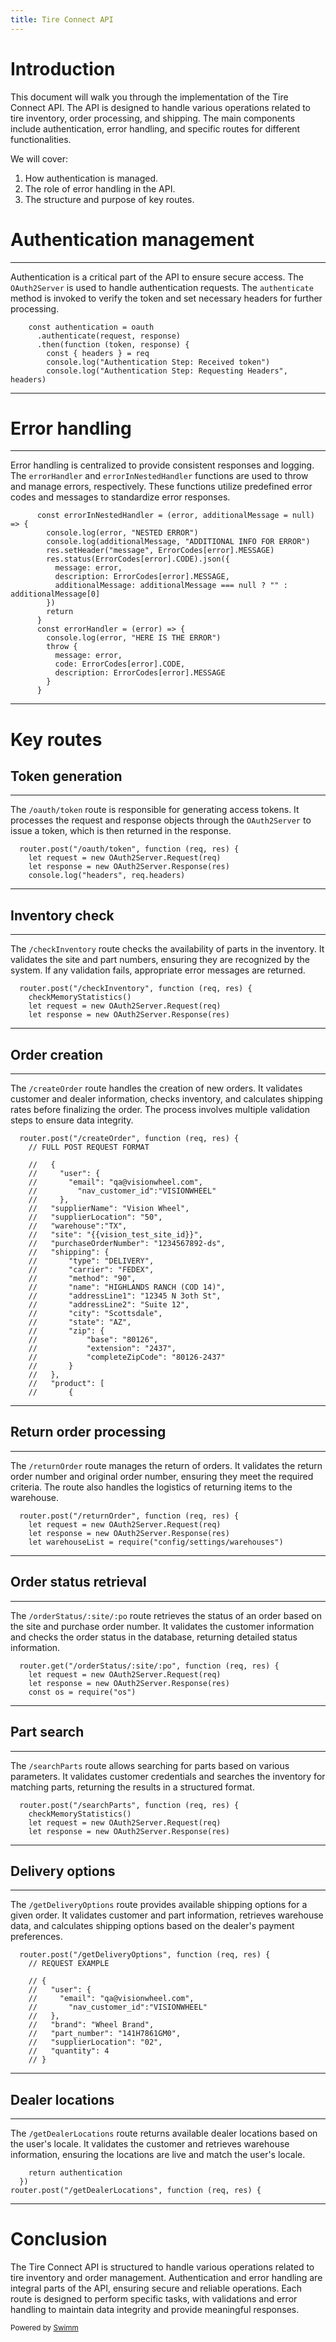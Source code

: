 ```yaml
---
title: Tire Connect API
---
```

# Introduction

This document will walk you through the implementation of the Tire Connect API. The API is designed to handle various operations related to tire inventory, order processing, and shipping. The main components include authentication, error handling, and specific routes for different functionalities.

We will cover:

1. How authentication is managed.
2. The role of error handling in the API.
3. The structure and purpose of key routes.

# Authentication management

<SwmSnippet path="/site/server/routes/api.v2.js" line="1941">

---

Authentication is a critical part of the API to ensure secure access. The <SwmToken path="/site/server/routes/api.v2.js" pos="617:9:9" line-data="    let request = new OAuth2Server.Request(req)">`OAuth2Server`</SwmToken> is used to handle authentication requests. The <SwmToken path="/site/server/routes/api.v2.js" pos="1942:2:2" line-data="      .authenticate(request, response)">`authenticate`</SwmToken> method is invoked to verify the token and set necessary headers for further processing.

```
    const authentication = oauth
      .authenticate(request, response)
      .then(function (token, response) {
        const { headers } = req
        console.log("Authentication Step: Received token")
        console.log("Authentication Step: Requesting Headers", headers)
```

---

</SwmSnippet>

# Error handling

<SwmSnippet path="/site/server/routes/api.v2.js" line="1871">

---

Error handling is centralized to provide consistent responses and logging. The <SwmToken path="/site/server/routes/api.v2.js" pos="1882:3:3" line-data="      const errorHandler = (error) =&gt; {">`errorHandler`</SwmToken> and <SwmToken path="/site/server/routes/api.v2.js" pos="1871:3:3" line-data="      const errorInNestedHandler = (error, additionalMessage = null) =&gt; {">`errorInNestedHandler`</SwmToken> functions are used to throw and manage errors, respectively. These functions utilize predefined error codes and messages to standardize error responses.

```
      const errorInNestedHandler = (error, additionalMessage = null) => {
        console.log(error, "NESTED ERROR")
        console.log(additionalMessage, "ADDITIONAL INFO FOR ERROR")
        res.setHeader("message", ErrorCodes[error].MESSAGE)
        res.status(ErrorCodes[error].CODE).json({
          message: error,
          description: ErrorCodes[error].MESSAGE,
          additionalMessage: additionalMessage === null ? "" : additionalMessage[0]
        })
        return
      }
      const errorHandler = (error) => {
        console.log(error, "HERE IS THE ERROR")
        throw {
          message: error,
          code: ErrorCodes[error].CODE,
          description: ErrorCodes[error].MESSAGE
        }
      }
```

---

</SwmSnippet>

# Key routes

## Token generation

<SwmSnippet path="/site/server/routes/api.v2.js" line="616">

---

The <SwmToken path="/site/server/routes/api.v2.js" pos="616:6:9" line-data="  router.post(&quot;/oauth/token&quot;, function (req, res) {">`/oauth/token`</SwmToken> route is responsible for generating access tokens. It processes the request and response objects through the <SwmToken path="/site/server/routes/api.v2.js" pos="617:9:9" line-data="    let request = new OAuth2Server.Request(req)">`OAuth2Server`</SwmToken> to issue a token, which is then returned in the response.

```
  router.post("/oauth/token", function (req, res) {
    let request = new OAuth2Server.Request(req)
    let response = new OAuth2Server.Response(res)
    console.log("headers", req.headers)
```

---

</SwmSnippet>

## Inventory check

<SwmSnippet path="/site/server/routes/api.v2.js" line="688">

---

The <SwmToken path="/site/server/routes/api.v2.js" pos="688:6:7" line-data="  router.post(&quot;/checkInventory&quot;, function (req, res) {">`/checkInventory`</SwmToken> route checks the availability of parts in the inventory. It validates the site and part numbers, ensuring they are recognized by the system. If any validation fails, appropriate error messages are returned.

```
  router.post("/checkInventory", function (req, res) {
    checkMemoryStatistics()
    let request = new OAuth2Server.Request(req)
    let response = new OAuth2Server.Response(res)
```

---

</SwmSnippet>

## Order creation

<SwmSnippet path="/site/server/routes/api.v2.js" line="1009">

---

The <SwmToken path="/site/server/routes/api.v2.js" pos="1009:6:7" line-data="  router.post(&quot;/createOrder&quot;, function (req, res) {">`/createOrder`</SwmToken> route handles the creation of new orders. It validates customer and dealer information, checks inventory, and calculates shipping rates before finalizing the order. The process involves multiple validation steps to ensure data integrity.

```
  router.post("/createOrder", function (req, res) {
    // FULL POST REQUEST FORMAT

    //   {
    //     "user": {
    //       "email": "qa@visionwheel.com",
    //         "nav_customer_id":"VISIONWHEEL"
    //     },
    //   "supplierName": "Vision Wheel",
    //   "supplierLocation": "50",
    //   "warehouse":"TX",
    //   "site": "{{vision_test_site_id}}",
    //   "purchaseOrderNumber": "1234567892-ds",
    //   "shipping": {
    //       "type": "DELIVERY",
    //       "carrier": "FEDEX",
    //       "method": "90",
    //       "name": "HIGHLANDS RANCH (COD 14)",
    //       "addressLine1": "12345 N 3oth St",
    //       "addressLine2": "Suite 12",
    //       "city": "Scottsdale",
    //       "state": "AZ",
    //       "zip": {
    //           "base": "80126",
    //           "extension": "2437",
    //           "completeZipCode": "80126-2437"
    //       }
    //   },
    //   "product": [
    //       {
```

---

</SwmSnippet>

## Return order processing

<SwmSnippet path="/site/server/routes/api.v2.js" line="1970">

---

The <SwmToken path="/site/server/routes/api.v2.js" pos="1970:6:7" line-data="  router.post(&quot;/returnOrder&quot;, function (req, res) {">`/returnOrder`</SwmToken> route manages the return of orders. It validates the return order number and original order number, ensuring they meet the required criteria. The route also handles the logistics of returning items to the warehouse.

```
  router.post("/returnOrder", function (req, res) {
    let request = new OAuth2Server.Request(req)
    let response = new OAuth2Server.Response(res)
    let warehouseList = require("config/settings/warehouses")
```

---

</SwmSnippet>

## Order status retrieval

<SwmSnippet path="/site/server/routes/api.v2.js" line="2353">

---

The <SwmToken path="/site/server/routes/api.v2.js" pos="2353:6:11" line-data="  router.get(&quot;/orderStatus/:site/:po&quot;, function (req, res) {">`/orderStatus/:site/:po`</SwmToken> route retrieves the status of an order based on the site and purchase order number. It validates the customer information and checks the order status in the database, returning detailed status information.

```
  router.get("/orderStatus/:site/:po", function (req, res) {
    let request = new OAuth2Server.Request(req)
    let response = new OAuth2Server.Response(res)
    const os = require("os")
```

---

</SwmSnippet>

## Part search

<SwmSnippet path="/site/server/routes/api.v2.js" line="2737">

---

The <SwmToken path="/site/server/routes/api.v2.js" pos="2737:6:7" line-data="  router.post(&quot;/searchParts&quot;, function (req, res) {">`/searchParts`</SwmToken> route allows searching for parts based on various parameters. It validates customer credentials and searches the inventory for matching parts, returning the results in a structured format.

```
  router.post("/searchParts", function (req, res) {
    checkMemoryStatistics()
    let request = new OAuth2Server.Request(req)
    let response = new OAuth2Server.Response(res)
```

---

</SwmSnippet>

## Delivery options

<SwmSnippet path="/site/server/routes/api.v2.js" line="3214">

---

The <SwmToken path="/site/server/routes/api.v2.js" pos="3214:6:7" line-data="  router.post(&quot;/getDeliveryOptions&quot;, function (req, res) {">`/getDeliveryOptions`</SwmToken> route provides available shipping options for a given order. It validates customer and part information, retrieves warehouse data, and calculates shipping options based on the dealer's payment preferences.

```
  router.post("/getDeliveryOptions", function (req, res) {
    // REQUEST EXAMPLE

    // {
    //   "user": {
    //     "email": "qa@visionwheel.com",
    //       "nav_customer_id":"VISIONWHEEL"
    //   },
    //   "brand": "Wheel Brand",
    //   "part_number": "141H7861GM0",
    //   "supplierLocation": "02",
    //   "quantity": 4
    // }
```

---

</SwmSnippet>

## Dealer locations

<SwmSnippet path="/site/server/routes/api.v2.js" line="3612">

---

The <SwmToken path="/site/server/routes/api.v2.js" pos="3614:5:6" line-data="router.post(&quot;/getDealerLocations&quot;, function (req, res) {">`/getDealerLocations`</SwmToken> route returns available dealer locations based on the user's locale. It validates the customer and retrieves warehouse information, ensuring the locations are live and match the user's locale.

```
    return authentication
  })
router.post("/getDealerLocations", function (req, res) {
```

---

</SwmSnippet>

# Conclusion

The Tire Connect API is structured to handle various operations related to tire inventory and order management. Authentication and error handling are integral parts of the API, ensuring secure and reliable operations. Each route is designed to perform specific tasks, with validations and error handling to maintain data integrity and provide meaningful responses.

<SwmMeta version="3.0.0" repo-id="Z2l0aHViJTNBJTNBVlclM0ElM0FyYXZpc2hhbQ==" repo-name="VW"><sup>Powered by [Swimm](https://app.swimm.io/)</sup></SwmMeta>
